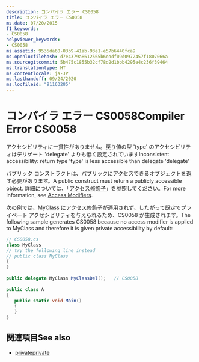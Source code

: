 ```yaml
---
description: コンパイラ エラー CS0058
title: コンパイラ エラー CS0058
ms.date: 07/20/2015
f1_keywords:
- CS0058
helpviewer_keywords:
- CS0058
ms.assetid: 9535da60-03b9-41ab-93e1-e57b6440fca9
ms.openlocfilehash: d7e4379a8612565b6eadf09d0972457f1807066a
ms.sourcegitcommit: 5b475c1855b32cf78d2d1bbb4295e4c236f39464
ms.translationtype: HT
ms.contentlocale: ja-JP
ms.lasthandoff: 09/24/2020
ms.locfileid: "91163285"
---
```

# <a name="compiler-error-cs0058"></a><span data-ttu-id="bd6a9-103">コンパイラ エラー CS0058</span><span class="sxs-lookup"><span data-stu-id="bd6a9-103">Compiler Error CS0058</span></span>

<span data-ttu-id="bd6a9-104">アクセシビリティに一貫性がありません。戻り値の型 'type' のアクセシビリティはデリゲート 'delegate' よりも低く設定されています</span><span class="sxs-lookup"><span data-stu-id="bd6a9-104">Inconsistent accessibility: return type 'type' is less accessible than delegate 'delegate'</span></span>  
  
 <span data-ttu-id="bd6a9-105">パブリック コンストラクトは、パブリックにアクセスできるオブジェクトを返す必要があります。</span><span class="sxs-lookup"><span data-stu-id="bd6a9-105">A public construct must return a publicly accessible object.</span></span> <span data-ttu-id="bd6a9-106">詳細については、「[アクセス修飾子](../programming-guide/classes-and-structs/access-modifiers.md)」を参照してください。</span><span class="sxs-lookup"><span data-stu-id="bd6a9-106">For more information, see [Access Modifiers](../programming-guide/classes-and-structs/access-modifiers.md).</span></span>  
  
 <span data-ttu-id="bd6a9-107">次の例では、MyClass にアクセス修飾子が適用されず、したがって既定でプライベート アクセシビリティを与えられるため、CS0058 が生成されます。</span><span class="sxs-lookup"><span data-stu-id="bd6a9-107">The following sample generates CS0058 because no access modifier is applied to MyClass and therefore it is given private accessibility by default:</span></span>  
  
```csharp  
// CS0058.cs  
class MyClass  
// try the following line instead  
// public class MyClass  
{  
}  
  
public delegate MyClass MyClassDel();   // CS0058  
  
public class A  
{  
   public static void Main()  
   {  
   }  
}  
```  
  
## <a name="see-also"></a><span data-ttu-id="bd6a9-108">関連項目</span><span class="sxs-lookup"><span data-stu-id="bd6a9-108">See also</span></span>

- [<span data-ttu-id="bd6a9-109">private</span><span class="sxs-lookup"><span data-stu-id="bd6a9-109">private</span></span>](../language-reference/keywords/private.md)
